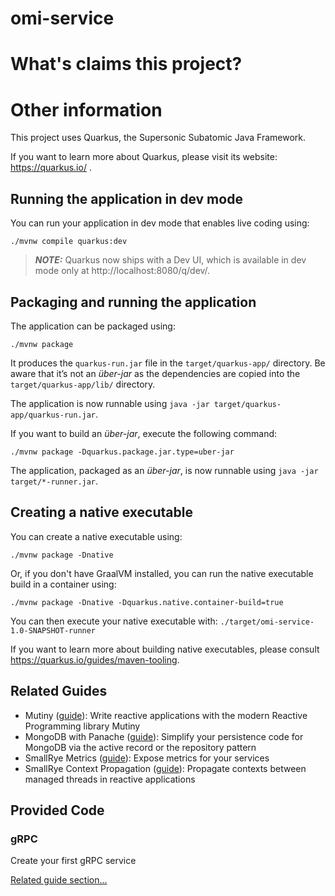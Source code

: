 # omi-service

# What's claims this project?

# Other information

This project uses Quarkus, the Supersonic Subatomic Java Framework.

If you want to learn more about Quarkus, please visit its website: https://quarkus.io/ .

## Running the application in dev mode

You can run your application in dev mode that enables live coding using:

```shell script
./mvnw compile quarkus:dev
```

> **_NOTE:_**  Quarkus now ships with a Dev UI, which is available in dev mode only at http://localhost:8080/q/dev/.

## Packaging and running the application

The application can be packaged using:

```shell script
./mvnw package
```

It produces the `quarkus-run.jar` file in the `target/quarkus-app/` directory.
Be aware that it’s not an _über-jar_ as the dependencies are copied into the `target/quarkus-app/lib/` directory.

The application is now runnable using `java -jar target/quarkus-app/quarkus-run.jar`.

If you want to build an _über-jar_, execute the following command:

```shell script
./mvnw package -Dquarkus.package.jar.type=uber-jar
```

The application, packaged as an _über-jar_, is now runnable using `java -jar target/*-runner.jar`.

## Creating a native executable

You can create a native executable using:

```shell script
./mvnw package -Dnative
```

Or, if you don't have GraalVM installed, you can run the native executable build in a container using:

```shell script
./mvnw package -Dnative -Dquarkus.native.container-build=true
```

You can then execute your native executable with: `./target/omi-service-1.0-SNAPSHOT-runner`

If you want to learn more about building native executables, please consult https://quarkus.io/guides/maven-tooling.

## Related Guides

- Mutiny ([guide](https://quarkus.io/guides/mutiny-primer)): Write reactive applications with the modern Reactive
  Programming library Mutiny
- MongoDB with Panache ([guide](https://quarkus.io/guides/mongodb-panache)): Simplify your persistence code for MongoDB
  via the active record or the repository pattern
- SmallRye Metrics ([guide](https://quarkus.io/guides/smallrye-metrics)): Expose metrics for your services
- SmallRye Context Propagation ([guide](https://quarkus.io/guides/context-propagation)): Propagate contexts between
  managed threads in reactive applications

## Provided Code

### gRPC

Create your first gRPC service

[Related guide section...](https://quarkus.io/guides/grpc-getting-started)
